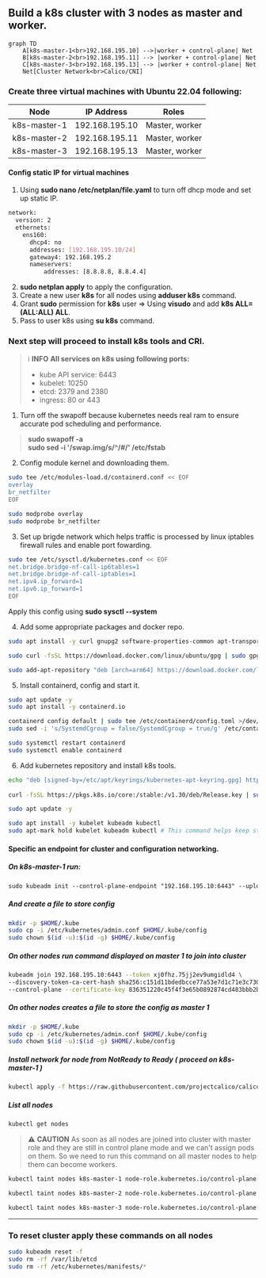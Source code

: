 ## Build a k8s cluster with 3 nodes as master and worker.

```mermaid
graph TD
    A[k8s-master-1<br>192.168.195.10] -->|worker + control-plane| Net
    B[k8s-master-2<br>192.168.195.11] --> |worker + control-plane| Net
    C[k8s-master-3<br>192.168.195.13] --> |worker + control-plane| Net
    Net[Cluster Network<br>Calico/CNI]
```

### Create three virtual machines with Ubuntu 22.04 following:

|     **Node**     |   **IP Address**   |	  **Roles**    |
|:----------------:|:------------------:|:----------------:|
| k8s-master-1     | 192.168.195.10     |	Master, worker |
| k8s-master-2     | 192.168.195.11     |	Master, worker |
| k8s-master-3     | 192.168.195.13     |	Master, worker |

#### Config static IP for virtual machines
1. Using **sudo nano /etc/netplan/file.yaml** to turn off dhcp mode and set up static IP.
```bash
network:
  version: 2
  ethernets:
    ens160:
      dhcp4: no
      addresses: [192.168.195.10/24]
      gateway4: 192.168.195.2
      nameservers:
          addresses: [8.8.8.8, 8.8.4.4]
```
2. **sudo netplan apply** to apply the configuration.
3. Create a new user **k8s** for all nodes using **adduser k8s** command.
4. Grant **sudo** permission for **k8s** user => Using **visudo** and add **k8s    ALL=(ALL:ALL) ALL**.
5. Pass to user k8s using **su k8s** command.

### Next step will proceed to install k8s tools and CRI.

>  &#8505;&#65039; **INFO**
> **All services on k8s using following ports:**
> - kube API service: 6443
> - kubelet: 10250
> - etcd: 2379 and 2380
> - ingress: 80 or 443
1. Turn off the swapoff because kubernetes needs real ram to ensure accurate pod scheduling and performance. 
> **sudo swapoff -a**  
> **sudo sed -i '/swap.img/s/^/#/' /etc/fstab**  

2. Config module kernel and downloading them.
````bash
sudo tee /etc/modules-load.d/containerd.conf << EOF
overlay
br_netfilter
EOF
````

````bash
sudo modprobe overlay
sudo modprobe br_netfilter
````


3. Set up brigde network which helps traffic is processed by linux iptables firewall rules and enable port fowarding.
````bash
sudo tee /etc/sysctl.d/kubernetes.conf << EOF
net.bridge.bridge-nf-call-ip6tables=1
net.bridge.bridge-nf-call-iptables=1
net.ipv4.ip_forward=1
net.ipv6.ip_forward=1
EOF
````

Apply this config using **sudo sysctl --system**

4. Add some appropriate packages and docker repo.
````bash
sudo apt install -y curl gnupg2 software-properties-common apt-transport-https ca-certificates

sudo curl -fsSL https://download.docker.com/linux/ubuntu/gpg | sudo gpg --dearmour -o /etc/apt/trusted.gpg.d/docker.gpg

sudo add-apt-repository "deb [arch=arm64] https://download.docker.com/linux/ubuntu $(lsb_release -cs) stable"
````

5. Install containerd, config and start it.
````bash
sudo apt update -y
sudo apt install -y containerd.io

containerd config default | sudo tee /etc/containerd/config.toml >/dev/null 2>&1
sudo sed -i 's/SystemdCgroup = false/SystemdCgroup = true/g' /etc/containerd/config.toml

sudo systemctl restart containerd
sudo systemctl enable containerd
````

6. Add kubernetes repository and install k8s tools.
````bash
echo "deb [signed-by=/etc/apt/keyrings/kubernetes-apt-keyring.gpg] https://pkgs.k8s.io/core:/stable:/v1.30/deb/ /" | sudo tee /etc/apt/sources.list.d/kubernetes.list
  
curl -fsSL https://pkgs.k8s.io/core:/stable:/v1.30/deb/Release.key | sudo gpg --dearmor -o /etc/apt/keyrings/kubernetes-apt-keyring.gpg

sudo apt update -y

sudo apt install -y kubelet kubeadm kubectl
sudo apt-mark hold kubelet kubeadm kubectl # This command helps keep stable version while repo updated
````

#### Specific an endpoint for cluster and configuration networking.
##### On k8s-master-1 run:
````markdown
sudo kubeadm init --control-plane-endpoint "192.168.195.10:6443" --upload-certs
````

##### And create a file to store config

````bash
mkdir -p $HOME/.kube
sudo cp -i /etc/kubernetes/admin.conf $HOME/.kube/config
sudo chown $(id -u):$(id -g) $HOME/.kube/config
````

##### On other nodes run command displayed on master 1 to join into cluster
````bash
kubeadm join 192.168.195.10:6443 --token xj0fhz.75jj2ev9umgidld4 \
--discovery-token-ca-cert-hash sha256:c151d11bdedbcce77a53e7d1c71e3c730f1ebb05e80f98416c05f6a9e7fbbe37 \
--control-plane --certificate-key 836351220c45f4f3e65b0892874cd483bbb2b5061917c6bd65690a0b374ed5fe
````
##### On other nodes creates a file to store the config as master 1
````bash
mkdir -p $HOME/.kube
sudo cp -i /etc/kubernetes/admin.conf $HOME/.kube/config
sudo chown $(id -u):$(id -g) $HOME/.kube/config
````

##### Install network for node from NotReady  to Ready ( proceed on k8s-master-1 )
````bash
kubectl apply -f https://raw.githubusercontent.com/projectcalico/calico/v3.25.0/manifests/calico.yaml
````

##### List all nodes
````bash
kubectl get nodes
````




> 	&#9888;&#65039; **CAUTION** As soon as all nodes are joined into cluster with master role and they are still in control plane mode and we can't assign pods on them. So we need to run this command on all master nodes to help them can become workers.


````bash
kubectl taint nodes k8s-master-1 node-role.kubernetes.io/control-plane:NoSchedule-

kubectl taint nodes k8s-master-2 node-role.kubernetes.io/control-plane:NoSchedule-

kubectl taint nodes k8s-master-3 node-role.kubernetes.io/control-plane:NoSchedule-
````

----
### To reset cluster apply these commands on all nodes
````bash
sudo kubeadm reset -f
sudo rm -rf /var/lib/etcd
sudo rm -rf /etc/kubernetes/manifests/*
````
